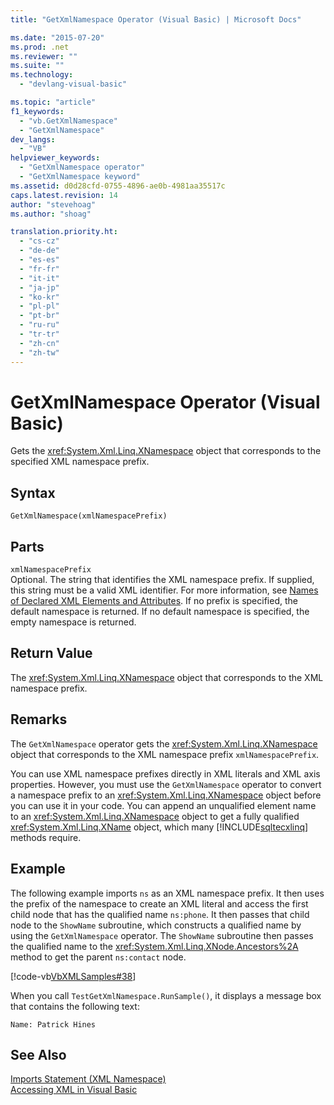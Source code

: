 ```yaml
---
title: "GetXmlNamespace Operator (Visual Basic) | Microsoft Docs"

ms.date: "2015-07-20"
ms.prod: .net
ms.reviewer: ""
ms.suite: ""
ms.technology: 
  - "devlang-visual-basic"

ms.topic: "article"
f1_keywords: 
  - "vb.GetXmlNamespace"
  - "GetXmlNamespace"
dev_langs: 
  - "VB"
helpviewer_keywords: 
  - "GetXmlNamespace operator"
  - "GetXmlNamespace keyword"
ms.assetid: d0d28cfd-0755-4896-ae0b-4981aa35517c
caps.latest.revision: 14
author: "stevehoag"
ms.author: "shoag"

translation.priority.ht: 
  - "cs-cz"
  - "de-de"
  - "es-es"
  - "fr-fr"
  - "it-it"
  - "ja-jp"
  - "ko-kr"
  - "pl-pl"
  - "pt-br"
  - "ru-ru"
  - "tr-tr"
  - "zh-cn"
  - "zh-tw"
---
```

# GetXmlNamespace Operator (Visual Basic)
Gets the <xref:System.Xml.Linq.XNamespace> object that corresponds to the specified XML namespace prefix.  
  
## Syntax  
  
```  
GetXmlNamespace(xmlNamespacePrefix)  
```  
  
## Parts  
 `xmlNamespacePrefix`  
 Optional. The string that identifies the XML namespace prefix. If supplied, this string must be a valid XML identifier. For more information, see [Names of Declared XML Elements and Attributes](../../../visual-basic/programming-guide/language-features/xml/names-of-declared-xml-elements-and-attributes.md). If no prefix is specified, the default namespace is returned. If no default namespace is specified, the empty namespace is returned.  
  
## Return Value  
 The <xref:System.Xml.Linq.XNamespace> object that corresponds to the XML namespace prefix.  
  
## Remarks  
 The `GetXmlNamespace` operator gets the <xref:System.Xml.Linq.XNamespace> object that corresponds to the XML namespace prefix `xmlNamespacePrefix`.  
  
 You can use XML namespace prefixes directly in XML literals and XML axis properties. However, you must use the `GetXmlNamespace` operator to convert a namespace prefix to an <xref:System.Xml.Linq.XNamespace> object before you can use it in your code. You can append an unqualified element name to an <xref:System.Xml.Linq.XNamespace> object to get a fully qualified <xref:System.Xml.Linq.XName> object, which many [!INCLUDE[sqltecxlinq](../../../csharp/programming-guide/concepts/linq/includes/sqltecxlinq_md.md)] methods require.  
  
## Example  
 The following example imports `ns` as an XML namespace prefix. It then uses the prefix of the namespace to create an XML literal and access the first child node that has the qualified name `ns:phone`. It then passes that child node to the `ShowName` subroutine, which constructs a qualified name by using the `GetXmlNamespace` operator. The `ShowName` subroutine then passes the qualified name to the <xref:System.Xml.Linq.XNode.Ancestors%2A> method to get the parent `ns:contact` node.  
  
 [!code-vb[VbXMLSamples#38](../../../visual-basic/language-reference/operators/codesnippet/VisualBasic/getxmlnamespace-operator_1.vb)]  
  
 When you call `TestGetXmlNamespace.RunSample()`, it displays a message box that contains the following text:  
  
 `Name: Patrick Hines`  
  
## See Also  
 [Imports Statement (XML Namespace)](../../../visual-basic/language-reference/statements/imports-statement-xml-namespace.md)   
 [Accessing XML in Visual Basic](../../../visual-basic/programming-guide/language-features/xml/accessing-xml.md)